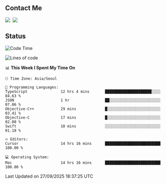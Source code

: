 ## Contact Me
<a href="https://instagram.com/_hongrok"><img src="https://img.shields.io/badge/Instagram-E4405F?style=for-the-badge&logo=Instagram&logoColor=white"/></a>&nbsp;
<img src="https://img.shields.io/badge/HongRok @hlog2e-5865F2?style=for-the-badge&logo=Discord&logoColor=white"/>&nbsp;

## Status

<!--START_SECTION:waka-->
![Code Time](http://img.shields.io/badge/Code%20Time-1%2C058%20hrs%205%20mins-blue)

![Lines of code](https://img.shields.io/badge/From%20Hello%20World%20I%27ve%20Written-733.8%20thousand%20lines%20of%20code-blue)

📊 **This Week I Spent My Time On** 

```text
🕑︎ Time Zone: Asia/Seoul

💬 Programming Languages: 
TypeScript               12 hrs 4 mins       █████████████████████░░░░   84.63 % 
JSON                     1 hr                ██░░░░░░░░░░░░░░░░░░░░░░░   07.06 % 
Objective-C++            29 mins             █░░░░░░░░░░░░░░░░░░░░░░░░   03.41 % 
Objective-C              17 mins             █░░░░░░░░░░░░░░░░░░░░░░░░   02.08 % 
Swift                    10 mins             ░░░░░░░░░░░░░░░░░░░░░░░░░   01.18 % 

🔥 Editors: 
Cursor                   14 hrs 16 mins      █████████████████████████   100.00 % 

💻 Operating System: 
Mac                      14 hrs 16 mins      █████████████████████████   100.00 % 
```


 Last Updated on 27/09/2025 18:37:25 UTC
<!--END_SECTION:waka-->
